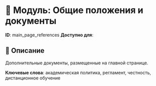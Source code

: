 # 📘 Модуль: Общие положения и документы
**ID**: main_page_references
**Доступно для**: 

## 📝 Описание
Дополнительные документы, размещенные на главной странице.

**Ключевые слова**: академическая политика, регламент, честность, дистанционное обучение
